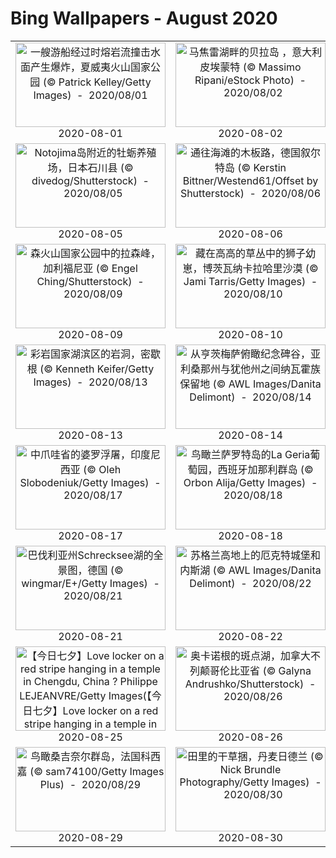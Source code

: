 # Bing Wallpapers - August 2020

| | | | |
|:-------------------------:|:-------------------------:|:-------------------------:|:-------------------------:|
| <a href="https://cn.bing.com/th?id=OHR.LavaShip_ZH-CN3924445486_UHD.jpg" target="_blank"><img src="https://cn.bing.com/th?id=OHR.LavaShip_ZH-CN3924445486_UHD.jpg&w=480" width="240" height="135" alt="一艘游船经过时熔岩流撞击水面产生爆炸，夏威夷火山国家公园 (© Patrick Kelley/Getty Images)  -  2020/08/01" title="一艘游船经过时熔岩流撞击水面产生爆炸，夏威夷火山国家公园 (© Patrick Kelley/Getty Images)  -  2020/08/01"></a><br>2020-08-01<br> | <a href="https://cn.bing.com/th?id=OHR.IsolaBella_ZH-CN4031046209_UHD.jpg" target="_blank"><img src="https://cn.bing.com/th?id=OHR.IsolaBella_ZH-CN4031046209_UHD.jpg&w=480" width="240" height="135" alt="马焦雷湖畔的贝拉岛 ，意大利皮埃蒙特 (© Massimo Ripani/eStock Photo)  -  2020/08/02" title="马焦雷湖畔的贝拉岛 ，意大利皮埃蒙特 (© Massimo Ripani/eStock Photo)  -  2020/08/02"></a><br>2020-08-02<br> | <a href="https://cn.bing.com/th?id=OHR.SaguaroLightning_ZH-CN4157442270_UHD.jpg" target="_blank"><img src="https://cn.bing.com/th?id=OHR.SaguaroLightning_ZH-CN4157442270_UHD.jpg&w=480" width="240" height="135" alt="图森北部托托利塔山麓上空的雷暴，亚利桑那州索诺拉沙漠 (© Jack Dykinga/Minden Pictures)  -  2020/08/03" title="图森北部托托利塔山麓上空的雷暴，亚利桑那州索诺拉沙漠 (© Jack Dykinga/Minden Pictures)  -  2020/08/03"></a><br>2020-08-03<br> | <a href="https://cn.bing.com/th?id=OHR.VirginiaDeer_ZH-CN4255528182_UHD.jpg" target="_blank"><img src="https://cn.bing.com/th?id=OHR.VirginiaDeer_ZH-CN4255528182_UHD.jpg&w=480" width="240" height="135" alt="威斯康星州的白尾母鹿和小鹿 (© Karel Bock/Shutterstock)  -  2020/08/04" title="威斯康星州的白尾母鹿和小鹿 (© Karel Bock/Shutterstock)  -  2020/08/04"></a><br>2020-08-04<br> |
| <a href="https://cn.bing.com/th?id=OHR.OysterFarm_ZH-CN4398895232_UHD.jpg" target="_blank"><img src="https://cn.bing.com/th?id=OHR.OysterFarm_ZH-CN4398895232_UHD.jpg&w=480" width="240" height="135" alt="Notojima岛附近的牡蛎养殖场，日本石川县 (© divedog/Shutterstock)  -  2020/08/05" title="Notojima岛附近的牡蛎养殖场，日本石川县 (© divedog/Shutterstock)  -  2020/08/05"></a><br>2020-08-05<br> | <a href="https://cn.bing.com/th?id=OHR.SyltWenningstedt_ZH-CN4548332628_UHD.jpg" target="_blank"><img src="https://cn.bing.com/th?id=OHR.SyltWenningstedt_ZH-CN4548332628_UHD.jpg&w=480" width="240" height="135" alt="通往海滩的木板路，德国叙尔特岛 (© Kerstin Bittner/Westend61/Offset by Shutterstock)  -  2020/08/06" title="通往海滩的木板路，德国叙尔特岛 (© Kerstin Bittner/Westend61/Offset by Shutterstock)  -  2020/08/06"></a><br>2020-08-06<br> | <a href="https://cn.bing.com/th?id=OHR.WhaleHug_ZH-CN4817763567_UHD.jpg" target="_blank"><img src="https://cn.bing.com/th?id=OHR.WhaleHug_ZH-CN4817763567_UHD.jpg&w=480" width="240" height="135" alt="汤加海岸正要拥抱妈妈的小座头鲸 (© Biosphoto/Alamy)  -  2020/08/07" title="汤加海岸正要拥抱妈妈的小座头鲸 (© Biosphoto/Alamy)  -  2020/08/07"></a><br>2020-08-07<br> | <a href="https://cn.bing.com/th?id=OHR.LosOrganos_ZH-CN5283582047_UHD.jpg" target="_blank"><img src="https://cn.bing.com/th?id=OHR.LosOrganos_ZH-CN5283582047_UHD.jpg&w=480" width="240" height="135" alt="鸟瞰戈梅拉岛上管风琴形状的玄武岩，西班牙加那利群岛 (© Martin Siepmann/Image BROKER/Offset by Shutterstock)  -  2020/08/08" title="鸟瞰戈梅拉岛上管风琴形状的玄武岩，西班牙加那利群岛 (© Martin Siepmann/Image BROKER/Offset by Shutterstock)  -  2020/08/08"></a><br>2020-08-08<br> |
| <a href="https://cn.bing.com/th?id=OHR.LassenPeak_ZH-CN5435067682_UHD.jpg" target="_blank"><img src="https://cn.bing.com/th?id=OHR.LassenPeak_ZH-CN5435067682_UHD.jpg&w=480" width="240" height="135" alt="森火山国家公园中的拉森峰，加利福尼亚 (© Engel Ching/Shutterstock)  -  2020/08/09" title="森火山国家公园中的拉森峰，加利福尼亚 (© Engel Ching/Shutterstock)  -  2020/08/09"></a><br>2020-08-09<br> | <a href="https://cn.bing.com/th?id=OHR.LionDay_ZH-CN5594846597_UHD.jpg" target="_blank"><img src="https://cn.bing.com/th?id=OHR.LionDay_ZH-CN5594846597_UHD.jpg&w=480" width="240" height="135" alt="藏在高高的草丛中的狮子幼崽，博茨瓦纳卡拉哈里沙漠 (© Jami Tarris/Getty Images)  -  2020/08/10" title="藏在高高的草丛中的狮子幼崽，博茨瓦纳卡拉哈里沙漠 (© Jami Tarris/Getty Images)  -  2020/08/10"></a><br>2020-08-10<br> | <a href="https://cn.bing.com/th?id=OHR.SeaFireflies_ZH-CN5748822339_UHD.jpg" target="_blank"><img src="https://cn.bing.com/th?id=OHR.SeaFireflies_ZH-CN5748822339_UHD.jpg&w=480" width="240" height="135" alt="冈山沿岸的发光海洋萤火虫，日本 (© tdub_video/Getty Images)  -  2020/08/11" title="冈山沿岸的发光海洋萤火虫，日本 (© tdub_video/Getty Images)  -  2020/08/11"></a><br>2020-08-11<br> | <a href="https://cn.bing.com/th?id=OHR.WeaverBird_ZH-CN5935181847_UHD.jpg" target="_blank"><img src="https://cn.bing.com/th?id=OHR.WeaverBird_ZH-CN5935181847_UHD.jpg&w=480" width="240" height="135" alt="浦那的黄胸织布鸟鸟巢，马哈拉施特拉邦 (© Samyak Kaninde/Alamy Stock Photo)  -  2020/08/12" title="浦那的黄胸织布鸟鸟巢，马哈拉施特拉邦 (© Samyak Kaninde/Alamy Stock Photo)  -  2020/08/12"></a><br>2020-08-12<br> |
| <a href="https://cn.bing.com/th?id=OHR.PRNLCavern_ZH-CN6078882650_UHD.jpg" target="_blank"><img src="https://cn.bing.com/th?id=OHR.PRNLCavern_ZH-CN6078882650_UHD.jpg&w=480" width="240" height="135" alt="彩岩国家湖滨区的岩洞，密歇根 (© Kenneth Keifer/Getty Images)  -  2020/08/13" title="彩岩国家湖滨区的岩洞，密歇根 (© Kenneth Keifer/Getty Images)  -  2020/08/13"></a><br>2020-08-13<br> | <a href="https://cn.bing.com/th?id=OHR.HuntsMesa_ZH-CN7400133267_UHD.jpg" target="_blank"><img src="https://cn.bing.com/th?id=OHR.HuntsMesa_ZH-CN7400133267_UHD.jpg&w=480" width="240" height="135" alt="从亨茨梅萨俯瞰纪念碑谷，亚利桑那州与犹他州之间纳瓦霍族保留地 (© AWL Images/Danita Delimont)  -  2020/08/14" title="从亨茨梅萨俯瞰纪念碑谷，亚利桑那州与犹他州之间纳瓦霍族保留地 (© AWL Images/Danita Delimont)  -  2020/08/14"></a><br>2020-08-14<br> | <a href="https://cn.bing.com/th?id=OHR.AcadianDay_ZH-CN7634007606_UHD.jpg" target="_blank"><img src="https://cn.bing.com/th?id=OHR.AcadianDay_ZH-CN7634007606_UHD.jpg&w=480" width="240" height="135" alt="芬迪湾低潮时的洞穴及海岸地貌 ，加拿大新不伦瑞克 (© Jamie Roach/Shutterstock)  -  2020/08/15" title="芬迪湾低潮时的洞穴及海岸地貌 ，加拿大新不伦瑞克 (© Jamie Roach/Shutterstock)  -  2020/08/15"></a><br>2020-08-15<br> | <a href="https://cn.bing.com/th?id=OHR.BurrowingOwl_ZH-CN7730300251_UHD.jpg" target="_blank"><img src="https://cn.bing.com/th?id=OHR.BurrowingOwl_ZH-CN7730300251_UHD.jpg&w=480" width="240" height="135" alt="一只成年的穴居猫头鹰在日落时从洞穴中钻出来，加利福尼亚戴维斯 (© Neil Losin/Tandem Stills + Motion)  -  2020/08/16" title="一只成年的穴居猫头鹰在日落时从洞穴中钻出来，加利福尼亚戴维斯 (© Neil Losin/Tandem Stills + Motion)  -  2020/08/16"></a><br>2020-08-16<br> |
| <a href="https://cn.bing.com/th?id=OHR.BorobudurTemple_ZH-CN7851562404_UHD.jpg" target="_blank"><img src="https://cn.bing.com/th?id=OHR.BorobudurTemple_ZH-CN7851562404_UHD.jpg&w=480" width="240" height="135" alt="中爪哇省的婆罗浮屠，印度尼西亚 (© Oleh Slobodeniuk/Getty Images)  -  2020/08/17" title="中爪哇省的婆罗浮屠，印度尼西亚 (© Oleh Slobodeniuk/Getty Images)  -  2020/08/17"></a><br>2020-08-17<br> | <a href="https://cn.bing.com/th?id=OHR.LaGeria_ZH-CN7984061565_UHD.jpg" target="_blank"><img src="https://cn.bing.com/th?id=OHR.LaGeria_ZH-CN7984061565_UHD.jpg&w=480" width="240" height="135" alt="鸟瞰兰萨罗特岛的La Geria葡萄园，西班牙加那利群岛 (© Orbon Alija/Getty Images)  -  2020/08/18" title="鸟瞰兰萨罗特岛的La Geria葡萄园，西班牙加那利群岛 (© Orbon Alija/Getty Images)  -  2020/08/18"></a><br>2020-08-18<br> | <a href="https://cn.bing.com/th?id=OHR.PhotographyEmperor_ZH-CN8188172143_UHD.jpg" target="_blank"><img src="https://cn.bing.com/th?id=OHR.PhotographyEmperor_ZH-CN8188172143_UHD.jpg&w=480" width="240" height="135" alt="一群好奇的帝企鹅 (© Mint Images Limited/Alamy)  -  2020/08/19" title="一群好奇的帝企鹅 (© Mint Images Limited/Alamy)  -  2020/08/19"></a><br>2020-08-19<br> | <a href="https://cn.bing.com/th?id=OHR.IcelandHighlands_ZH-CN8308092351_UHD.jpg" target="_blank"><img src="https://cn.bing.com/th?id=OHR.IcelandHighlands_ZH-CN8308092351_UHD.jpg&w=480" width="240" height="135" alt="冰岛高地 (© Kevin Krautgartner/Offset by Shutterstock)  -  2020/08/20" title="冰岛高地 (© Kevin Krautgartner/Offset by Shutterstock)  -  2020/08/20"></a><br>2020-08-20<br> |
| <a href="https://cn.bing.com/th?id=OHR.Schrecksee_ZH-CN8548752524_UHD.jpg" target="_blank"><img src="https://cn.bing.com/th?id=OHR.Schrecksee_ZH-CN8548752524_UHD.jpg&w=480" width="240" height="135" alt="巴伐利亚州Schrecksee湖的全景图，德国 (© wingmar/E+/Getty Images)  -  2020/08/21" title="巴伐利亚州Schrecksee湖的全景图，德国 (© wingmar/E+/Getty Images)  -  2020/08/21"></a><br>2020-08-21<br> | <a href="https://cn.bing.com/th?id=OHR.UrquhartCastle_ZH-CN9360986614_UHD.jpg" target="_blank"><img src="https://cn.bing.com/th?id=OHR.UrquhartCastle_ZH-CN9360986614_UHD.jpg&w=480" width="240" height="135" alt="苏格兰高地上的厄克特城堡和内斯湖 (© AWL Images/Danita Delimont)  -  2020/08/22" title="苏格兰高地上的厄克特城堡和内斯湖 (© AWL Images/Danita Delimont)  -  2020/08/22"></a><br>2020-08-22<br> | <a href="https://cn.bing.com/th?id=OHR.AugustStargazing_ZH-CN9929724138_UHD.jpg" target="_blank"><img src="https://cn.bing.com/th?id=OHR.AugustStargazing_ZH-CN9929724138_UHD.jpg&w=480" width="240" height="135" alt="格里姆瑟尔山口Totesee山地湖中倒映出的星星，瑞士伯尔尼 (© magodevita/Getty Images)  -  2020/08/23" title="格里姆瑟尔山口Totesee山地湖中倒映出的星星，瑞士伯尔尼 (© magodevita/Getty Images)  -  2020/08/23"></a><br>2020-08-23<br> | <a href="https://cn.bing.com/th?id=OHR.CrystalRiver_ZH-CN0516566745_UHD.jpg" target="_blank"><img src="https://cn.bing.com/th?id=OHR.CrystalRiver_ZH-CN0516566745_UHD.jpg&w=480" width="240" height="135" alt="马卡雷纳山脉中的卡诺克里斯塔尔斯河，哥伦比亚 (© Jorge Iván Vásquez Cuartas/Getty Images)  -  2020/08/24" title="马卡雷纳山脉中的卡诺克里斯塔尔斯河，哥伦比亚 (© Jorge Iván Vásquez Cuartas/Getty Images)  -  2020/08/24"></a><br>2020-08-24<br> |
| <a href="https://cn.bing.com/th?id=OHR.Qixi2020_ZH-CN0736974777_UHD.jpg" target="_blank"><img src="https://cn.bing.com/th?id=OHR.Qixi2020_ZH-CN0736974777_UHD.jpg&w=480" width="240" height="135" alt="【今日七夕】Love locker on a red stripe hanging in a temple in Chengdu, China ? Philippe LEJEANVRE/Getty Images(【今日七夕】Love locker on a red stripe hanging in a temple in Chengdu, China ? Philippe LEJEANVRE/Getty Images)  -  2020/08/25" title="【今日七夕】Love locker on a red stripe hanging in a temple in Chengdu, China ? Philippe LEJEANVRE/Getty Images(【今日七夕】Love locker on a red stripe hanging in a temple in Chengdu, China ? Philippe LEJEANVRE/Getty Images)  -  2020/08/25"></a><br>2020-08-25<br> | <a href="https://cn.bing.com/th?id=OHR.OkanaganSpots_ZH-CN0873231776_UHD.jpg" target="_blank"><img src="https://cn.bing.com/th?id=OHR.OkanaganSpots_ZH-CN0873231776_UHD.jpg&w=480" width="240" height="135" alt="奥卡诺根的斑点湖，加拿大不列颠哥伦比亚省 (© Galyna Andrushko/Shutterstock)  -  2020/08/26" title="奥卡诺根的斑点湖，加拿大不列颠哥伦比亚省 (© Galyna Andrushko/Shutterstock)  -  2020/08/26"></a><br>2020-08-26<br> | <a href="https://cn.bing.com/th?id=OHR.SailingStone_ZH-CN1020921437_UHD.jpg" target="_blank"><img src="https://cn.bing.com/th?id=OHR.SailingStone_ZH-CN1020921437_UHD.jpg&w=480" width="240" height="135" alt="死亡谷国家公园跑道湖的迷踪石，加利福尼亚 (© Patrick Walsh/Getty Images)  -  2020/08/27" title="死亡谷国家公园跑道湖的迷踪石，加利福尼亚 (© Patrick Walsh/Getty Images)  -  2020/08/27"></a><br>2020-08-27<br> | <a href="https://cn.bing.com/th?id=OHR.MonteCristo_ZH-CN4343811693_UHD.jpg" target="_blank"><img src="https://cn.bing.com/th?id=OHR.MonteCristo_ZH-CN4343811693_UHD.jpg&w=480" width="240" height="135" alt="伊夫城堡，法国马赛 (© Boris Stroujko/Shutterstock)  -  2020/08/28" title="伊夫城堡，法国马赛 (© Boris Stroujko/Shutterstock)  -  2020/08/28"></a><br>2020-08-28<br> |
| <a href="https://cn.bing.com/th?id=OHR.CorsicaFort_ZH-CN4696260710_UHD.jpg" target="_blank"><img src="https://cn.bing.com/th?id=OHR.CorsicaFort_ZH-CN4696260710_UHD.jpg&w=480" width="240" height="135" alt="鸟瞰桑吉奈尔群岛，法国科西嘉 (© sam74100/Getty Images Plus)  -  2020/08/29" title="鸟瞰桑吉奈尔群岛，法国科西嘉 (© sam74100/Getty Images Plus)  -  2020/08/29"></a><br>2020-08-29<br> | <a href="https://cn.bing.com/th?id=OHR.MakeHay_ZH-CN5759590757_UHD.jpg" target="_blank"><img src="https://cn.bing.com/th?id=OHR.MakeHay_ZH-CN5759590757_UHD.jpg&w=480" width="240" height="135" alt="田里的干草捆，丹麦日德兰 (© Nick Brundle Photography/Getty Images)  -  2020/08/30" title="田里的干草捆，丹麦日德兰 (© Nick Brundle Photography/Getty Images)  -  2020/08/30"></a><br>2020-08-30<br> | <a href="https://cn.bing.com/th?id=OHR.Garajonay_ZH-CN6136090113_UHD.jpg" target="_blank"><img src="https://cn.bing.com/th?id=OHR.Garajonay_ZH-CN6136090113_UHD.jpg&w=480" width="240" height="135" alt="阳光穿透加拉霍奈国家公园中的森林，西班牙戈梅拉岛 (© Martin Siepmann/Westend61/Offset by Shutterstock)  -  2020/08/31" title="阳光穿透加拉霍奈国家公园中的森林，西班牙戈梅拉岛 (© Martin Siepmann/Westend61/Offset by Shutterstock)  -  2020/08/31"></a><br>2020-08-31<br> |  |
